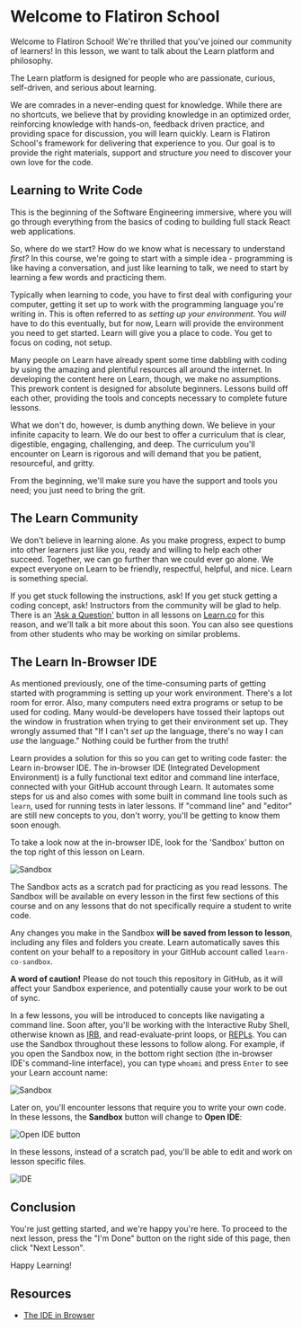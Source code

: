 # Welcome to Flatiron School

Welcome to Flatiron School! We're thrilled that you've joined our community of
learners! In this lesson, we want to talk about the Learn platform and
philosophy.

The Learn platform is designed for people who are passionate, curious,
self-driven, and serious about learning.

We are comrades in a never-ending quest for knowledge. While there are no
shortcuts, we believe that by providing knowledge in an optimized order,
reinforcing knowledge with hands-on, feedback driven practice, and providing
space for discussion, you will learn quickly. Learn is Flatiron School's
framework for delivering that experience to you. Our goal is to provide the
right materials, support and structure _you_ need to discover your own love for
the code.

## Learning to Write Code

This is the beginning of the Software Engineering immersive, where you will go
through everything from the basics of coding to building full stack React
web applications.

So, where do we start? How do we know what is necessary to understand _first?_
In this course, we're going to start with a simple idea - programming is like
having a conversation, and just like learning to talk, we need to start by
learning a few words and practicing them.

Typically when learning to code, you have to first deal with configuring your
computer, getting it set up to work with the programming language you're writing
in. This is often referred to as _setting up your environment_. You _will_ have
to do this eventually, but for now, Learn will provide the environment you need
to get started. Learn will give you a place to code. You get to focus on coding,
not setup.

Many people on Learn have already spent some time dabbling with coding by using
the amazing and plentiful resources all around the internet. In developing the
content here on Learn, though, we make no assumptions. This prework content is
designed for absolute beginners. Lessons build off each other, providing the
tools and concepts necessary to complete future lessons.

What we don't do, however, is dumb anything down. We believe in your infinite
capacity to learn. We do our best to offer a curriculum that is clear,
digestible, engaging, challenging, and deep. The curriculum you'll encounter on
Learn is rigorous and will demand that you be patient, resourceful, and gritty.

From the beginning, we'll make sure you have the support and tools you need;
you just need to bring the grit.

## The Learn Community

We don't believe in learning alone. As you make progress, expect to bump into
other learners just like you, ready and willing to help each other succeed.
Together, we can go further than we could ever go alone. We expect everyone on
Learn to be friendly, respectful, helpful, and nice. Learn is something special.

If you get stuck following the instructions, ask! If you get stuck getting a
coding concept, ask! Instructors from the community will be glad to help. There
is an ['Ask a Question'][aaq] button in all lessons on [Learn.co][learn] for
this reason, and we'll talk a bit more about this soon. You can also see
questions from other students who may be working on similar problems.

## The Learn In-Browser IDE

As mentioned previously, one of the time-consuming parts of getting started
with programming is setting up your work environment. There's a lot room for
error. Also, many computers need extra programs or setup to be used for
coding. Many would-be developers have tossed their laptops out the window in
frustration when trying to get their environment set up. They wrongly assumed
that "If I can't _set up_ the language, there's no way I can _use_ the language."
Nothing could be further from the truth!

Learn provides a solution for this so you can get to writing code faster: the
Learn in-browser IDE. The in-browser IDE (Integrated Development Environment) is
a fully functional text editor and command line interface, connected with your
GitHub account through Learn. It automates some steps for us and also comes with
some built in command line tools such as `learn`, used for running tests in
later lessons. If "command line" and "editor" are still new concepts to you,
don't worry, you'll be getting to know them soon enough.

To take a look now at the in-browser IDE, look for the 'Sandbox' button on the
top right of this lesson on Learn.

![Sandbox](https://curriculum-content.s3.amazonaws.com/prework/sandbox-learn.png)

The Sandbox acts as a scratch pad for practicing as you read lessons. The
Sandbox will be available on every lesson in the first few sections of this
course and on any lessons that do not specifically require a student to write
code.

Any changes you make in the Sandbox **will be saved from lesson to lesson**,
including any files and folders you create. Learn automatically saves this
content on your behalf to a repository in your GitHub account called
`learn-co-sandbox`. 

**A word of caution!** Please do not touch this repository in GitHub, as it will
affect your Sandbox experience, and potentially cause your work to be out of
sync.

In a few lessons, you will be introduced to concepts like navigating a command
line. Soon after, you'll be working with the Interactive Ruby Shell, otherwise
known as [IRB][], and read-evaluate-print loops, or [REPLs][]. You can use the
Sandbox throughout these lessons to follow along. For example, if you open the
Sandbox now, in the bottom right section (the in-browser IDE's command-line
interface), you can type `whoami` and press `Enter` to see your Learn account
name:

![Sandbox](https://curriculum-content.s3.amazonaws.com/prework/whoami-sandbox.png)

Later on, you'll encounter lessons that require you to write your own code. In these
lessons, the **Sandbox** button will change to **Open IDE**:

![Open IDE button](https://curriculum-content.s3.amazonaws.com/onboarding/OpenIDE.png)

In these lessons, instead of a scratch pad, you'll be able to edit and work on lesson 
specific files.

![IDE](https://downloads.intercomcdn.com/i/o/41909803/629210713d1b1343c88b60d7/learnIde6.gif)

## Conclusion

You're just getting started, and we're happy you're here. To proceed to the next
lesson, press the "I'm Done" button on the right side of this page, then click
"Next Lesson".

Happy Learning!

## Resources

- [The IDE in Browser][ibide]

[ibide]: https://help.learn.co/about-learn/navigating-learn/ide-in-browser
[guide]: http://help.learn.co/the-learn-ide/the-basics-of-the-learn-ide/using-the-ide-versus-a-local-environment
[aaq]: https://help.learn.co/free-online-courses/ask-a-question/where-can-i-ask-a-question-about-a-lesson
[learn]: https://learn.co
[IRB]: https://en.wikipedia.org/wiki/Interactive_Ruby_Shell
[REPLs]: https://en.wikipedia.org/wiki/Read%E2%80%93eval%E2%80%93print_loop

